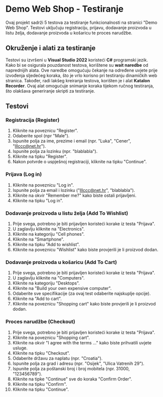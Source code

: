 # Demo Web Shop - Testiranje

Ovaj projekt sadrži 5 testova za testiranje funkcionalnosti na stranici "Demo Web Shop". Testovi uključuju registraciju, prijavu, dodavanje proizvoda u listu želja, dodavanje proizvoda u košaricu te proces narudžbe.

## Okruženje i alati za testiranje
Testovi su izvršeni u **Visual Studio 2022** koristeći **C#** programski jezik. Kako bi se osigurala pouzdanost testova, korištene su **wait naredbe** od naprednijih alata. Ove naredbe omogućuju čekanje na određene uvjete prije izvođenja sljedećeg koraka, što je vrlo korisno pri testiranju dinamičkih web stranica. Također, radi lakšeg kreiranja testova, korišten je i alat **Katalon Recorder**. Ovaj alat omogućuje snimanje koraka tijekom ručnog testiranja, što olakšava generiranje skripti za testiranje.

## Testovi

### Registracija (Register)
1. Kliknite na poveznicu "Register".
2. Odaberite spol (npr "Male").
3. Ispunite polja za ime, prezime i email (npr. "Luka", "Cener", "lllccc@net.hr").
4. Ispunite polja za lozinku (npr. "blablabla").
5. Kliknite na tipku "Register".
6. Nakon potvrde o uspješnoj registraciji, kliknite na tipku "Continue".

### Prijava (Log in)
1. Kliknite na poveznicu "Log in".
2. Ispunite polja za email i lozinku ("lllccc@net.hr", "blablabla").
3. Kliknite na okvir "Remember me?" kako biste ostali prijavljeni.
4. Kliknite na tipku "Log in".

### Dodavanje proizvoda u listu želja (Add To Wishlist)
1. Prije svega, potrebno je biti prijavljen koristeći korake iz testa "Prijava".
2. U zaglavlju kliknite na "Electronics".
3. Kliknite na kategoriju "Cell phones".
4. Kliknite na "Smartphone".
5. Kliknite na tipku "Add to wishlist".
6. Kliknite na poveznicu "Wishlist" kako biste provjerili je li proizvod dodan.

### Dodavanje proizvoda u košaricu (Add To Cart)
1. Prije svega, potrebno je biti prijavljen koristeći korake iz testa "Prijava".
2. U zaglavlju kliknite na "Computers".
3. Kliknite na kategoriju "Desktops".
4. Kliknite na "Build your own expensive computer".
5. Odaberite sve specifikacije (za ovaj test odaberite najskuplje opcije).
6. Kliknite na "Add to cart".
7. Kliknite na poveznicu "Shopping cart" kako biste provjerili je li proizvod dodan.

### Proces narudžbe (Checkout)
1. Prije svega, potrebno je biti prijavljen koristeći korake iz testa "Prijava".
2. Kliknite na poveznicu "Shopping cart".
3. Kliknite na okvir "I agree with the terms ..." kako biste prihvatili uvjete usluge.
4. Kliknite na tipku "Checkout".
5. Odaberite državu za naplatu (npr. "Croatia").
6. Ispunite polja za grad i adresu (npr. "Osijek", "Ulica Vatrenih 29").
7. Ispunite polja za poštanski broj i broj mobitela (npr. 31000, "123456789").
8. Kliknite na tipke "Continue" sve do koraka "Confirm Order".
9. Kliknite na tipku "Confirm".
10. Kliknite na tipku "Continue".
